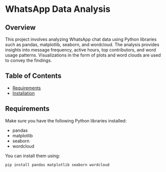 

# WhatsApp Data Analysis

## Overview

This project involves analyzing WhatsApp chat data using Python libraries such as pandas, matplotlib, seaborn, and wordcloud. The analysis provides insights into message frequency, active hours, top contributors, and word usage patterns. Visualizations in the form of plots and word clouds are used to convey the findings.

## Table of Contents

- [Requirements](#requirements)
- [Installation](#installation)


## Requirements

Make sure you have the following Python libraries installed:

- pandas
- matplotlib
- seaborn
- wordcloud

You can install them using:

```bash
pip install pandas matplotlib seaborn wordcloud
